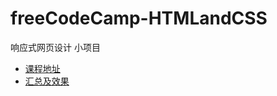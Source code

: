 # freeCodeCamp-HTMLandCSS
响应式网页设计 小项目
* [课程地址](https://chinese.freecodecamp.org/learn/responsive-web-design)
* [汇总及效果](https://codepen.io/pocowi)
